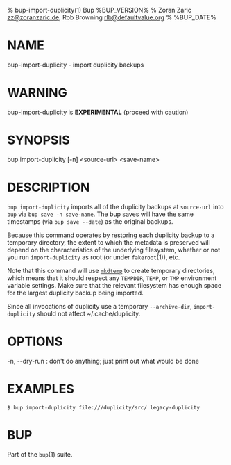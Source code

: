 % bup-import-duplicity(1) Bup %BUP_VERSION%
% Zoran Zaric <zz@zoranzaric.de>, Rob Browning <rlb@defaultvalue.org>
% %BUP_DATE%

# NAME

bup-import-duplicity - import duplicity backups

# WARNING

bup-import-duplicity is **EXPERIMENTAL** (proceed with caution)

# SYNOPSIS

bup import-duplicity [-n] \<source-url\> \<save-name\>

# DESCRIPTION

`bup import-duplicity` imports all of the duplicity backups at
`source-url` into `bup` via `bup save -n save-name`.  The bup saves
will have the same timestamps (via `bup save --date`) as the original
backups.

Because this command operates by restoring each duplicity backup to a
temporary directory, the extent to which the metadata is preserved
will depend on the characteristics of the underlying filesystem,
whether or not you run `import-duplicity` as root (or under
`fakeroot`(1)), etc.

Note that this command will use [`mkdtemp`][mkdtemp] to create
temporary directories, which means that it should respect any
`TEMPDIR`, `TEMP`, or `TMP` environment variable settings.  Make sure
that the relevant filesystem has enough space for the largest
duplicity backup being imported.

Since all invocations of duplicity use a temporary `--archive-dir`,
`import-duplicity` should not affect ~/.cache/duplicity.

# OPTIONS

-n, \--dry-run
:   don't do anything; just print out what would be done

# EXAMPLES

    $ bup import-duplicity file:///duplicity/src/ legacy-duplicity

# BUP

Part of the `bup`(1) suite.

[mkdtemp]: https://docs.python.org/2/library/tempfile.html#tempfile.mkdtemp
